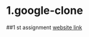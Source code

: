 # 1.google-clone
##1 st assignment 
[website link](https://attentiveexcitablepatterns.aishwaryalaksh1.repl.co/)
